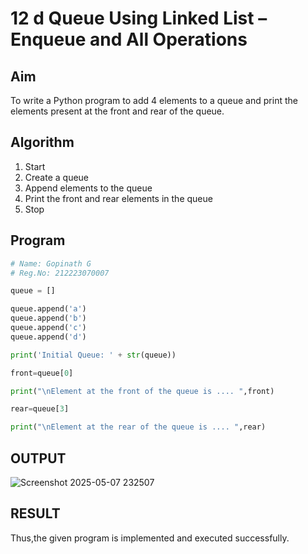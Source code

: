 # 12 d Queue Using Linked List – Enqueue and All Operations

## Aim

To write a Python program to add 4 elements to a queue and print the elements present at the front and rear of the queue.

## Algorithm

1. Start  
2. Create a queue  
3. Append elements to the queue  
4. Print the front and rear elements in the queue  
5. Stop

## Program

```python
# Name: Gopinath G
# Reg.No: 212223070007

queue = []

queue.append('a')
queue.append('b')
queue.append('c')
queue.append('d')

print('Initial Queue: ' + str(queue))

front=queue[0]

print("\nElement at the front of the queue is .... ",front)

rear=queue[3]

print("\nElement at the rear of the queue is .... ",rear)

```
## OUTPUT

![Screenshot 2025-05-07 232507](https://github.com/user-attachments/assets/c6292021-4802-4b10-bc19-da8dfac6b28c)

## RESULT

Thus,the given program is implemented and executed successfully.
